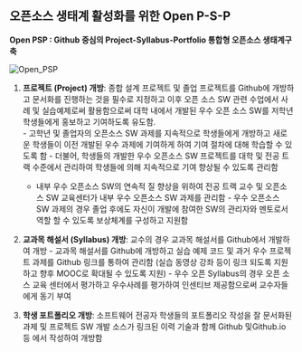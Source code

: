## 오픈소스 생태계 활성화를 위한 Open P-S-P

**Open PSP : Github 중심의 Project-Syllabus-Portfolio 통합형 오픈소스 생태계구축**

![Open_PSP](https://github.com/Hallym-OpenSourceSW/Hallym-OpenSourceSW.github.io/blob/master/img/open_psp.JPG)

  1. **프로젝트 (Project) 개방**: 종합 설계 프로젝트 및 졸업 프로젝트를 Github에 개방하고 문서화를 진행하는 것을 필수로 지정하고 이후 오픈 소스 SW 관련 수업에서 사례 및 실습예제로써 활용함으로써 대학 내에서 개발된 우수 오픈 소스 SW를 저학년 학생들에게 홍보하고 기여하도록 유도함.  
    - 고학년 및 졸업자의 오픈소스 SW 과제를 지속적으로 학생들에게 개방하고 새로운 학생들이 이전 개발된 우수 과제에 기여하게 하여 기여 절차에 대해 학습할 수 있도록 함
    - 더불어, 학생들의 개발한 우수 오픈소스 SW 프로젝트를 대학 및 전공 트랙 수준에서 관리하여 학생들에 의해 지속적으로 기여 향상될 수 있도록 관리함
        - 내부 우수 오픈소스 SW의 연속적 질 향상을 위하여 전공 트랙 교수 및 오픈소스 SW 교육센터가 내부 우수 오픈소스 SW 과제를 관리함
    - 우수 오픈소스 SW 과제의 경우 졸업 후에도 자신이 개발에 참여한 SW의 관리자와 멘토로서 역할 할 수 있도록 보상체계를 구성하고 지원함

  2. **교과목 해설서 (Syllabus) 개방**: 교수의 경우 교과목 해설서를 Github에서 개발하여 개방
    - 교과목 해설서를 Github에 개방하고 실습 예제 코드 및 과거 우수 프로젝트 과제를 Github 링크를 통하여 관리함 (실습 동영상 강좌 등이 링크 되도록 지원하고 향후 MOOC로 확대될 수 있도록 지원)
    - 우수 오픈 Syllabus의 경우 오픈 소스 교육 센터에서 평가하고 우수사례를 평가하여 인센티브 제공함으로써 교수자들에게 동기 부여

  3. **학생 포트폴리오 개방**: 소프트웨어 전공자 학생들의 포트폴리오 작성을 잘 문서화된 과제 및 프로젝트 SW 개발 소스가 링크된 이력 기술과 함께 Github 및Github.io 등 에서 작성하여 개방함
